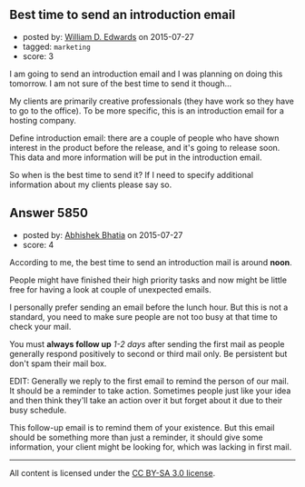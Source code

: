 ## Best time to send an introduction email

- posted by: [William D. Edwards](https://stackexchange.com/users/4746080/william-d-edwards) on 2015-07-27
- tagged: `marketing`
- score: 3

<p>I am going to send an introduction email and I was planning on doing this tomorrow. I am not sure of the best time to send it though...</p>

<p>My clients are primarily creative professionals (they have work so they have to go to the office). To be more specific, this is an introduction email for a hosting company.</p>

<p>Define introduction email: there are a couple of people who have shown interest in the product before the release, and it's going to release soon. This data and more information will be put in the introduction email.</p>

<p>So when is the best time to send it? If I need to specify additional information about my clients please say so.</p>



## Answer 5850

- posted by: [Abhishek Bhatia](https://stackexchange.com/users/4117248/abhishek-bhatia) on 2015-07-27
- score: 4

<p>According to me, the best time to send an introduction mail is around <strong>noon</strong>.</p>

<p>People might have finished their high priority tasks and now might be little free for having a look at couple of unexpected emails.</p>

<p>I personally prefer sending an email before the lunch hour. But this is not a standard, you need to make sure people are not too busy at that time to check your mail.</p>

<p>You must <strong>always follow up</strong> <em>1-2 days</em> after sending the first mail as people generally respond positively to second or third mail only. Be persistent but don't spam their mail box.</p>

<p>EDIT: Generally we reply to the first email to remind the person of our mail. It should be a reminder to take action. Sometimes people just like your idea and then think they'll take an action over it but forget about it due to their busy schedule. </p>

<p>This follow-up email is to remind them of your existence. But this email should be something more than just a reminder, it should give some information, your client might be looking for, which was lacking in first mail.</p>




---

All content is licensed under the [CC BY-SA 3.0 license](https://creativecommons.org/licenses/by-sa/3.0/).
